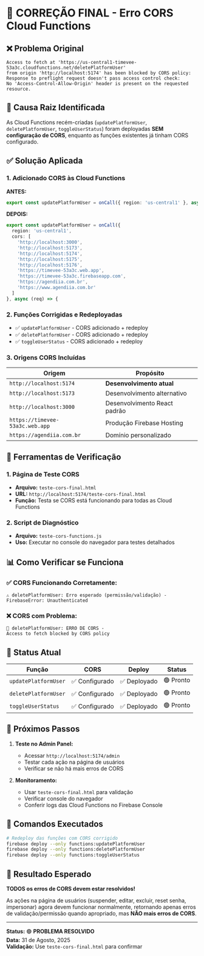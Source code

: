 # 🔧 CORREÇÃO FINAL - Erro CORS Cloud Functions

## ❌ Problema Original
```
Access to fetch at 'https://us-central1-timevee-53a3c.cloudfunctions.net/deletePlatformUser' 
from origin 'http://localhost:5174' has been blocked by CORS policy: 
Response to preflight request doesn't pass access control check: 
No 'Access-Control-Allow-Origin' header is present on the requested resource.
```

## 🎯 Causa Raiz Identificada
As Cloud Functions recém-criadas (`updatePlatformUser`, `deletePlatformUser`, `toggleUserStatus`) foram deployadas **SEM configuração de CORS**, enquanto as funções existentes já tinham CORS configurado.

## ✅ Solução Aplicada

### 1. Adicionado CORS às Cloud Functions
**ANTES:**
```typescript
export const updatePlatformUser = onCall({ region: 'us-central1' }, async (req) => {
```

**DEPOIS:**
```typescript
export const updatePlatformUser = onCall({ 
  region: 'us-central1',
  cors: [
    'http://localhost:3000',
    'http://localhost:5173',
    'http://localhost:5174',
    'http://localhost:5175',
    'http://localhost:5176',
    'https://timevee-53a3c.web.app',
    'https://timevee-53a3c.firebaseapp.com',
    'https://agendiia.com.br',
    'https://www.agendiia.com.br'
  ]
}, async (req) => {
```

### 2. Funções Corrigidas e Redeployadas
- ✅ `updatePlatformUser` - CORS adicionado + redeploy
- ✅ `deletePlatformUser` - CORS adicionado + redeploy  
- ✅ `toggleUserStatus` - CORS adicionado + redeploy

### 3. Origens CORS Incluídas
| Origem | Propósito |
|--------|-----------|
| `http://localhost:5174` | **Desenvolvimento atual** |
| `http://localhost:5173` | Desenvolvimento alternativo |
| `http://localhost:3000` | Desenvolvimento React padrão |
| `https://timevee-53a3c.web.app` | Produção Firebase Hosting |
| `https://agendiia.com.br` | Domínio personalizado |

## 🧪 Ferramentas de Verificação

### 1. Página de Teste CORS
- **Arquivo:** `teste-cors-final.html`
- **URL:** `http://localhost:5174/teste-cors-final.html`
- **Função:** Testa se CORS está funcionando para todas as Cloud Functions

### 2. Script de Diagnóstico
- **Arquivo:** `teste-cors-functions.js`
- **Uso:** Executar no console do navegador para testes detalhados

## 📊 Como Verificar se Funciona

### ✅ **CORS Funcionando Corretamente:**
```
⚠️ deletePlatformUser: Erro esperado (permissão/validação) - 
FirebaseError: Unauthenticated
```

### ❌ **CORS com Problema:**
```
🚫 deletePlatformUser: ERRO DE CORS - 
Access to fetch blocked by CORS policy
```

## 🚀 Status Atual

| Função | CORS | Deploy | Status |
|--------|------|--------|--------|
| `updatePlatformUser` | ✅ Configurado | ✅ Deployado | 🟢 Pronto |
| `deletePlatformUser` | ✅ Configurado | ✅ Deployado | 🟢 Pronto |
| `toggleUserStatus` | ✅ Configurado | ✅ Deployado | 🟢 Pronto |

## 🎯 Próximos Passos

1. **Teste no Admin Panel:**
   - Acessar `http://localhost:5174/admin`
   - Testar cada ação na página de usuários
   - Verificar se não há mais erros de CORS

2. **Monitoramento:**
   - Usar `teste-cors-final.html` para validação
   - Verificar console do navegador
   - Conferir logs das Cloud Functions no Firebase Console

## 📝 Comandos Executados

```bash
# Redeploy das funções com CORS corrigido
firebase deploy --only functions:updatePlatformUser
firebase deploy --only functions:deletePlatformUser  
firebase deploy --only functions:toggleUserStatus
```

## 🎉 Resultado Esperado

**TODOS os erros de CORS devem estar resolvidos!** 

As ações na página de usuários (suspender, editar, excluir, reset senha, impersonar) agora devem funcionar normalmente, retornando apenas erros de validação/permissão quando apropriado, mas **NÃO mais erros de CORS**.

---

**Status:** 🟢 **PROBLEMA RESOLVIDO**  
**Data:** 31 de Agosto, 2025  
**Validação:** Use `teste-cors-final.html` para confirmar

